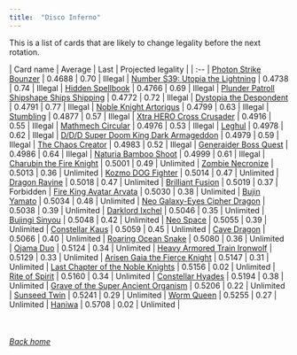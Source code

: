 ```yaml
---
title:  "Disco Inferno"
---
```


This is a list of cards that are likely to change legality before the next rotation.

| Card name | Average | Last | Projected legality |
| :-- |
[Photon Strike Bounzer](https://db.ygoprodeck.com/card/?search=Photon%20Strike%20Bounzer) | 0.4688 | 0.70 | Illegal |
[Number S39: Utopia the Lightning](https://db.ygoprodeck.com/card/?search=Number%20S39:%20Utopia%20the%20Lightning) | 0.4738 | 0.74 | Illegal |
[Hidden Spellbook](https://db.ygoprodeck.com/card/?search=Hidden%20Spellbook) | 0.4766 | 0.69 | Illegal |
[Plunder Patroll Shipshape Ships Shipping](https://db.ygoprodeck.com/card/?search=Plunder%20Patroll%20Shipshape%20Ships%20Shipping) | 0.4772 | 0.72 | Illegal |
[Dystopia the Despondent](https://db.ygoprodeck.com/card/?search=Dystopia%20the%20Despondent) | 0.4791 | 0.77 | Illegal |
[Noble Knight Artorigus](https://db.ygoprodeck.com/card/?search=Noble%20Knight%20Artorigus) | 0.4799 | 0.63 | Illegal |
[Stumbling](https://db.ygoprodeck.com/card/?search=Stumbling) | 0.4877 | 0.57 | Illegal |
[Xtra HERO Cross Crusader](https://db.ygoprodeck.com/card/?search=Xtra%20HERO%20Cross%20Crusader) | 0.4916 | 0.55 | Illegal |
[Mathmech Circular](https://db.ygoprodeck.com/card/?search=Mathmech%20Circular) | 0.4976 | 0.53 | Illegal |
[Leghul](https://db.ygoprodeck.com/card/?search=Leghul) | 0.4978 | 0.62 | Illegal |
[D/D/D Super Doom King Dark Armageddon](https://db.ygoprodeck.com/card/?search=D/D/D%20Super%20Doom%20King%20Dark%20Armageddon) | 0.4979 | 0.59 | Illegal |
[The Chaos Creator](https://db.ygoprodeck.com/card/?search=The%20Chaos%20Creator) | 0.4983 | 0.52 | Illegal |
[Generaider Boss Quest](https://db.ygoprodeck.com/card/?search=Generaider%20Boss%20Quest) | 0.4986 | 0.64 | Illegal |
[Naturia Bamboo Shoot](https://db.ygoprodeck.com/card/?search=Naturia%20Bamboo%20Shoot) | 0.4999 | 0.61 | Illegal |
[Charubin the Fire Knight](https://db.ygoprodeck.com/card/?search=Charubin%20the%20Fire%20Knight) | 0.5001 | 0.49 | Unlimited |
[Zombie Necronize](https://db.ygoprodeck.com/card/?search=Zombie%20Necronize) | 0.5013 | 0.36 | Unlimited |
[Kozmo DOG Fighter](https://db.ygoprodeck.com/card/?search=Kozmo%20DOG%20Fighter) | 0.5014 | 0.47 | Unlimited |
[Dragon Ravine](https://db.ygoprodeck.com/card/?search=Dragon%20Ravine) | 0.5018 | 0.47 | Unlimited |
[Brilliant Fusion](https://db.ygoprodeck.com/card/?search=Brilliant%20Fusion) | 0.5019 | 0.37 | Forbidden |
[Fire King Avatar Arvata](https://db.ygoprodeck.com/card/?search=Fire%20King%20Avatar%20Arvata) | 0.5030 | 0.38 | Unlimited |
[Bujin Yamato](https://db.ygoprodeck.com/card/?search=Bujin%20Yamato) | 0.5034 | 0.48 | Unlimited |
[Neo Galaxy-Eyes Cipher Dragon](https://db.ygoprodeck.com/card/?search=Neo%20Galaxy-Eyes%20Cipher%20Dragon) | 0.5038 | 0.39 | Unlimited |
[Darklord Ixchel](https://db.ygoprodeck.com/card/?search=Darklord%20Ixchel) | 0.5046 | 0.35 | Unlimited |
[Bujingi Sinyou](https://db.ygoprodeck.com/card/?search=Bujingi%20Sinyou) | 0.5048 | 0.42 | Unlimited |
[Neo Space](https://db.ygoprodeck.com/card/?search=Neo%20Space) | 0.5055 | 0.39 | Unlimited |
[Constellar Kaus](https://db.ygoprodeck.com/card/?search=Constellar%20Kaus) | 0.5059 | 0.45 | Unlimited |
[Cave Dragon](https://db.ygoprodeck.com/card/?search=Cave%20Dragon) | 0.5066 | 0.40 | Unlimited |
[Roaring Ocean Snake](https://db.ygoprodeck.com/card/?search=Roaring%20Ocean%20Snake) | 0.5080 | 0.36 | Unlimited |
[Ojama Duo](https://db.ygoprodeck.com/card/?search=Ojama%20Duo) | 0.5124 | 0.34 | Unlimited |
[Heavy Armored Train Ironwolf](https://db.ygoprodeck.com/card/?search=Heavy%20Armored%20Train%20Ironwolf) | 0.5129 | 0.33 | Unlimited |
[Arisen Gaia the Fierce Knight](https://db.ygoprodeck.com/card/?search=Arisen%20Gaia%20the%20Fierce%20Knight) | 0.5147 | 0.31 | Unlimited |
[Last Chapter of the Noble Knights](https://db.ygoprodeck.com/card/?search=Last%20Chapter%20of%20the%20Noble%20Knights) | 0.5156 | 0.02 | Unlimited |
[Rite of Spirit](https://db.ygoprodeck.com/card/?search=Rite%20of%20Spirit) | 0.5160 | 0.34 | Unlimited |
[Constellar Hyades](https://db.ygoprodeck.com/card/?search=Constellar%20Hyades) | 0.5194 | 0.38 | Unlimited |
[Grave of the Super Ancient Organism](https://db.ygoprodeck.com/card/?search=Grave%20of%20the%20Super%20Ancient%20Organism) | 0.5206 | 0.22 | Unlimited |
[Sunseed Twin](https://db.ygoprodeck.com/card/?search=Sunseed%20Twin) | 0.5241 | 0.29 | Unlimited |
[Worm Queen](https://db.ygoprodeck.com/card/?search=Worm%20Queen) | 0.5255 | 0.27 | Unlimited |
[Haniwa](https://db.ygoprodeck.com/card/?search=Haniwa) | 0.5708 | 0.02 | Unlimited |

<br>

###### [Back home](index)